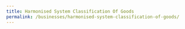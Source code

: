 ```yaml
---
title: Harmonised System Classification Of Goods
permalink: /businesses/harmonised-system-classification-of-goods/
---
```

